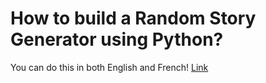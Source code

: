 # How to build a Random Story Generator using Python?

You can do this in both English and French!
[Link](https://www.geeksforgeeks.org/how-to-build-a-random-story-generator-using-python)
